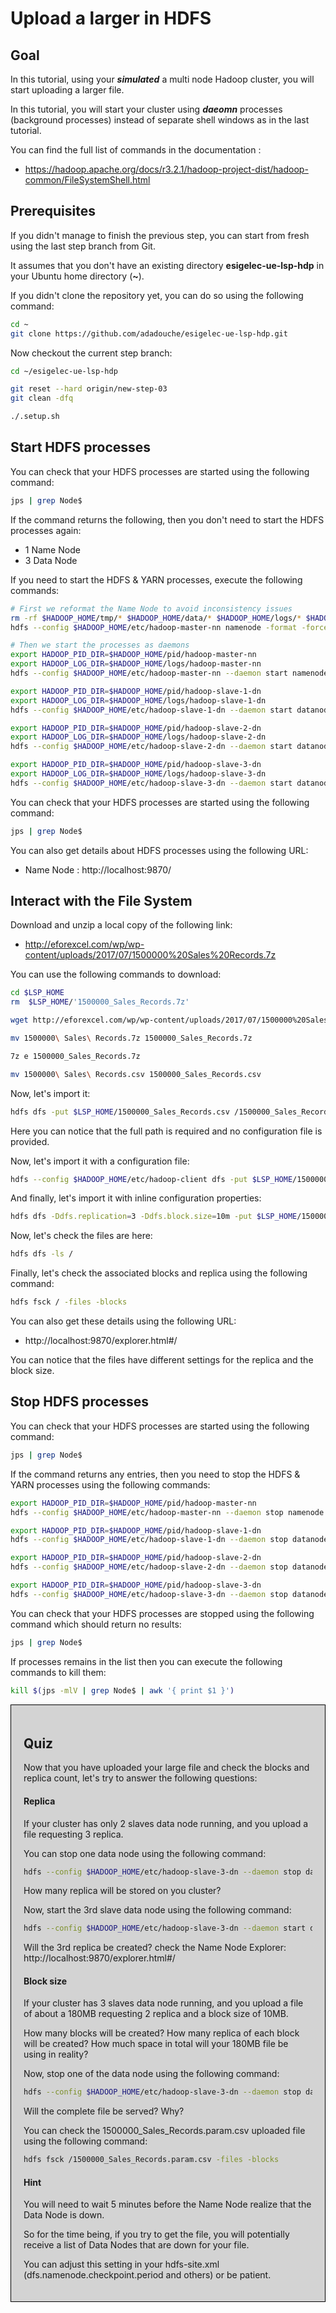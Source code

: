 # Upload a larger in HDFS

## Goal

In this tutorial, using your ***simulated*** a multi node Hadoop cluster, you will start uploading a larger file.

In this tutorial, you will start your cluster using ***daeomn*** processes (background processes) instead of separate shell windows as in the last tutorial.

You can find the full list of commands in the documentation :

- https://hadoop.apache.org/docs/r3.2.1/hadoop-project-dist/hadoop-common/FileSystemShell.html

## Prerequisites

If you didn't manage to finish the previous step, you can start from fresh using the last step branch from Git.

It assumes that you don't have an existing directory **esigelec-ue-lsp-hdp** in your Ubuntu home directory (**~**).

If you didn't clone the repository yet, you can do so using the following command:

```sh
cd ~
git clone https://github.com/adadouche/esigelec-ue-lsp-hdp.git
```

Now checkout the current step branch:

```sh
cd ~/esigelec-ue-lsp-hdp

git reset --hard origin/new-step-03
git clean -dfq

./.setup.sh
```

## Start HDFS processes

You can check that your HDFS processes are started using the following command:

```sh
jps | grep Node$
```

If the command returns the following, then you don't need to start the HDFS processes again:
 - 1 Name Node
 - 3 Data Node

If you need to start the HDFS & YARN processes, execute the following commands:

```sh
# First we reformat the Name Node to avoid inconsistency issues
rm -rf $HADOOP_HOME/tmp/* $HADOOP_HOME/data/* $HADOOP_HOME/logs/* $HADOOP_HOME/pid/*
hdfs --config $HADOOP_HOME/etc/hadoop-master-nn namenode -format -force -clusterID local

# Then we start the processes as daemons
export HADOOP_PID_DIR=$HADOOP_HOME/pid/hadoop-master-nn
export HADOOP_LOG_DIR=$HADOOP_HOME/logs/hadoop-master-nn
hdfs --config $HADOOP_HOME/etc/hadoop-master-nn --daemon start namenode

export HADOOP_PID_DIR=$HADOOP_HOME/pid/hadoop-slave-1-dn
export HADOOP_LOG_DIR=$HADOOP_HOME/logs/hadoop-slave-1-dn
hdfs --config $HADOOP_HOME/etc/hadoop-slave-1-dn --daemon start datanode

export HADOOP_PID_DIR=$HADOOP_HOME/pid/hadoop-slave-2-dn
export HADOOP_LOG_DIR=$HADOOP_HOME/logs/hadoop-slave-2-dn
hdfs --config $HADOOP_HOME/etc/hadoop-slave-2-dn --daemon start datanode

export HADOOP_PID_DIR=$HADOOP_HOME/pid/hadoop-slave-3-dn
export HADOOP_LOG_DIR=$HADOOP_HOME/logs/hadoop-slave-3-dn
hdfs --config $HADOOP_HOME/etc/hadoop-slave-3-dn --daemon start datanode
```

You can check that your HDFS processes are started using the following command:

```sh
jps | grep Node$
```

You can also get details about HDFS processes using the following URL:

 - Name Node : http://localhost:9870/

## Interact with the File System

Download and unzip a local copy of the following link:

- http://eforexcel.com/wp/wp-content/uploads/2017/07/1500000%20Sales%20Records.7z

You can use the following commands to download:

```sh
cd $LSP_HOME
rm  $LSP_HOME/'1500000_Sales_Records.7z'

wget http://eforexcel.com/wp/wp-content/uploads/2017/07/1500000%20Sales%20Records.7z

mv 1500000\ Sales\ Records.7z 1500000_Sales_Records.7z

7z e 1500000_Sales_Records.7z

mv 1500000\ Sales\ Records.csv 1500000_Sales_Records.csv
```

Now, let's import it:

```sh
hdfs dfs -put $LSP_HOME/1500000_Sales_Records.csv /1500000_Sales_Records.default.csv
```

Here you can notice that the full path is required and no configuration file is provided.

Now, let's import it with a configuration file:

```sh
hdfs --config $HADOOP_HOME/etc/hadoop-client dfs -put $LSP_HOME/1500000_Sales_Records.csv /1500000_Sales_Records.client.csv
```

And finally, let's import it with inline configuration properties:

```sh
hdfs dfs -Ddfs.replication=3 -Ddfs.block.size=10m -put $LSP_HOME/1500000_Sales_Records.csv  /1500000_Sales_Records.param.csv
```

Now, let's check the files are here:

```sh
hdfs dfs -ls /
```

Finally, let's check the associated blocks and replica using the following command:

```sh
hdfs fsck / -files -blocks
```

You can also get these details using the following URL:

 - http://localhost:9870/explorer.html#/

You can notice that the files have different settings for the replica and the block size.

## Stop HDFS processes

You can check that your HDFS processes are started using the following command:

```sh
jps | grep Node$
```

If the command returns any entries, then you need to stop the HDFS & YARN processes using the following commands:

```sh
export HADOOP_PID_DIR=$HADOOP_HOME/pid/hadoop-master-nn
hdfs --config $HADOOP_HOME/etc/hadoop-master-nn --daemon stop namenode

export HADOOP_PID_DIR=$HADOOP_HOME/pid/hadoop-slave-1-dn
hdfs --config $HADOOP_HOME/etc/hadoop-slave-1-dn --daemon stop datanode

export HADOOP_PID_DIR=$HADOOP_HOME/pid/hadoop-slave-2-dn
hdfs --config $HADOOP_HOME/etc/hadoop-slave-2-dn --daemon stop datanode

export HADOOP_PID_DIR=$HADOOP_HOME/pid/hadoop-slave-3-dn
hdfs --config $HADOOP_HOME/etc/hadoop-slave-3-dn --daemon stop datanode
```

You can check that your HDFS processes are stopped using the following command which should return no results:

```sh
jps | grep Node$
```

If processes remains in the list then you can execute the following commands to kill them:

```sh
kill $(jps -mlV | grep Node$ | awk '{ print $1 }')
```

<div style="background-color: #D3D3D3; padding: 20px;  border: 1px solid black;" >

## Quiz

Now that you have uploaded your large file and check the blocks and replica count, let's try to answer the following questions:

#### Replica

If your cluster has only 2 slaves data node running, and you upload a file requesting 3 replica.

You can stop one data node using the following command:

```sh
hdfs --config $HADOOP_HOME/etc/hadoop-slave-3-dn --daemon stop datanode
```

How many replica will be stored on you cluster?

Now, start the 3rd slave data node using the following command:

```sh
hdfs --config $HADOOP_HOME/etc/hadoop-slave-3-dn --daemon start datanode
```

Will the 3rd replica be created? check the Name Node Explorer: http://localhost:9870/explorer.html#/

#### Block size

If your cluster has 3 slaves data node running, and you upload a file of about a 180MB requesting 2 replica and a block size of 10MB.

How many blocks will be created? How many replica of each block will be created? How much space in total will your 180MB file be using in reality?

Now, stop one of the data node using the following command:

```sh
hdfs --config $HADOOP_HOME/etc/hadoop-slave-3-dn --daemon stop datanode
```

Will the complete file be served? Why?

You can check the 1500000_Sales_Records.param.csv uploaded file using the following command:

```sh
hdfs fsck /1500000_Sales_Records.param.csv -files -blocks
```

#### Hint

You will need to wait 5 minutes before the Name Node realize that the Data Node is down.

So for the time being, if you try to get the file, you will potentially receive a list of Data Nodes that are down for your file.

You can adjust this setting in your hdfs-site.xml (dfs.namenode.checkpoint.period and others) or be patient.

</div
